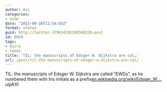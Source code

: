 ```yaml
---
author: Avi
categories:
- none
date: "2013-09-16T11:54:03Z"
format: status
guid: http://twitter-379634295205560320-post
id: 8059
tags:
- micro
- tweet
title: 'TIL: the manuscripts of Edsger W. Dijkstra are cal…'
url: /post/til-the-manuscripts-of-edsger-w-dijkstra-are-cal/
---
```

TIL: the manuscripts of Edsger W. Dijkstra are called “EWDs”, as he numbered them with his initials as a prefix[en.wikipedia.org/wiki/Edsger_W.…](https://en.wikipedia.org/wiki/Edsger_W._Dijkstra)ulpAXl